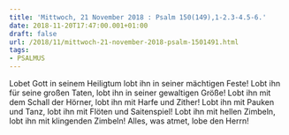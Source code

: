 ```yaml
---
title: 'Mittwoch, 21 November 2018 : Psalm 150(149),1-2.3-4.5-6.'
date: 2018-11-20T17:47:00.001+01:00
draft: false
url: /2018/11/mittwoch-21-november-2018-psalm-1501491.html
tags: 
- PSALMUS
---
```


Lobet Gott in seinem Heiligtum lobt ihn in seiner mächtigen Feste! Lobt ihn für seine großen Taten, lobt ihn in seiner gewaltigen Größe! Lobt ihn mit dem Schall der Hörner, lobt ihn mit Harfe und Zither! Lobt ihn mit Pauken und Tanz, lobt ihn mit Flöten und Saitenspiel! Lobt ihn mit hellen Zimbeln, lobt ihn mit klingenden Zimbeln! Alles, was atmet, lobe den Herrn!